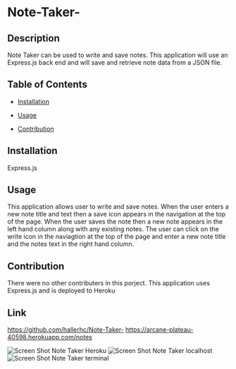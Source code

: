 # Note-Taker-

## Description
Note Taker can be used to write and save notes. This application will use an Express.js back end and will save and retrieve note data from a JSON file.

## Table of Contents
* [Installation](#installation)

* [Usage](#usage)

* [Contribution](#contribution)

## Installation
Express.js

## Usage 
This application allows user to write and save notes. When the user enters a new note title and text then a save icon appears in the navigation at the top of the page. When the user saves the note then a new note appears in the left hand column along with any existing notes. The user can click on the write icon in the naviagtion at the top of the page and enter a new note title and the notes text in the right hand column.

## Contribution
There were no other contributers in this porject. This application uses Express.js and is deployed to Heroku

## Link 
https://github.com/hallerhc/Note-Taker-
https://arcane-plateau-40598.herokuapp.com/notes

![Screen Shot Note Taker Heroku](https://user-images.githubusercontent.com/100663920/175194331-d9b458a8-8c21-4348-a82a-6343d695a5cd.png)
![Screen Shot Note Taker localhost](https://user-images.githubusercontent.com/100663920/175194348-f49bb981-e7d9-4f66-b295-f3175a3c9ebc.png)
![Screen Shot Note Taker terminal](https://user-images.githubusercontent.com/100663920/175194363-e9e6f02c-1764-48e3-b716-adb621af1488.png)
